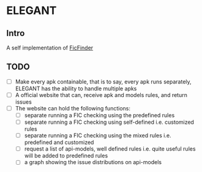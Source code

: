 # ELEGANT

## Intro

A self implementation of [FicFinder](http://sccpu2.cse.ust.hk/ficfinder/index.html)

## TODO

+ [ ] Make every apk containable, that is to say, every apk runs separately, ELEGANT has the ability to handle multiple apks
+ [ ] A official website that can, receive apk and models rules, and return issues
+ [ ] The website can hold the following functions:
    + [ ] separate running a FIC checking using the predefined rules
    + [ ] separate running a FIC checking using self-defined i.e. customized rules
    + [ ] separate running a FIC checking using the mixed rules i.e. predefined and customized
    + [ ] request a list of api-models, well defined rules i.e. quite useful rules will be added to predefined rules
    + [ ] a graph showing the issue distributions on api-models
